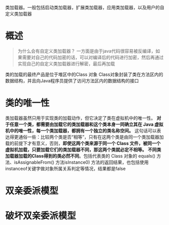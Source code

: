 类加载器。一般包括启动类加载器，扩展类加载器，应用类加载器，以及用户的自定义类加载器
# 概述
> 为什么会有自定义类加载器？
> 一方面是由于java代码很容易被反编译，如果需要对自己的代码加密的话，可以对编译后的代码进行加密，然后再通过实现自己的自定义类加载器进行解密，最后再加载

类的加载的最终产品是位于堆区中的Class 对象
Class对象封装了类在方法区内的数据结构，并且向Java程序员提供了访问方法区内的数据结构的接口

# 类的唯一性
类加载器虽然只用于实现类的加载动作，但它决定了类在虚拟机中的唯一性。
**对于任意一个类，都需要由加载它的类加载器和这个类本身一同确立其在 Java 虚拟机中的唯一性，每一个类加载器，都拥有一个独立的类名称空间。**
这句话可以表达得更通俗一些：比较两个类是否“相等”，只有在这两个类是由同一个类加载器加载的前提下才有意义，否则，**即使这两个类来源于同一个 Class 文件，被同一个虚拟机加载，只要加载它们的类加载器不同，那这两个类就必定不相等。**
**不同类加载器加载的Class得到的类必然不同**。包括代表类的 Class 对象的 equals() 方法、isAssignableFrom() 方法isInstance0) 方法的返回结果，也包括使用 instanceof关键字做对象所属关系判定等情况，结果都是false

# 双亲委派模型

# 破坏双亲委派模型








